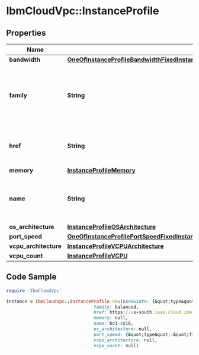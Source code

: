 # IbmCloudVpc::InstanceProfile

## Properties

Name | Type | Description | Notes
------------ | ------------- | ------------- | -------------
**bandwidth** | [**OneOfInstanceProfileBandwidthFixedInstanceProfileBandwidthRangeInstanceProfileBandwidthEnumInstanceProfileBandwidthDependent**](OneOfInstanceProfileBandwidthFixedInstanceProfileBandwidthRangeInstanceProfileBandwidthEnumInstanceProfileBandwidthDependent.md) |  | 
**family** | **String** | The product family this virtual server instance profile belongs to | [optional] 
**href** | **String** | The URL for this virtual server instance profile | 
**memory** | [**InstanceProfileMemory**](InstanceProfileMemory.md) |  | 
**name** | **String** | The name for this virtual server instance profile | 
**os_architecture** | [**InstanceProfileOSArchitecture**](InstanceProfileOSArchitecture.md) |  | 
**port_speed** | [**OneOfInstanceProfilePortSpeedFixedInstanceProfilePortSpeedDependent**](OneOfInstanceProfilePortSpeedFixedInstanceProfilePortSpeedDependent.md) |  | 
**vcpu_architecture** | [**InstanceProfileVCPUArchitecture**](InstanceProfileVCPUArchitecture.md) |  | 
**vcpu_count** | [**InstanceProfileVCPU**](InstanceProfileVCPU.md) |  | 

## Code Sample

```ruby
require 'IbmCloudVpc'

instance = IbmCloudVpc::InstanceProfile.new(bandwidth: {&quot;type&quot;:&quot;fixed&quot;,&quot;value&quot;:20000},
                                 family: balanced,
                                 href: https://us-south.iaas.cloud.ibm.com/v1/instance/profiles/bc1-4x16,
                                 memory: null,
                                 name: bc1-4x16,
                                 os_architecture: null,
                                 port_speed: {&quot;type&quot;:&quot;fixed&quot;,&quot;value&quot;:1000},
                                 vcpu_architecture: null,
                                 vcpu_count: null)
```


